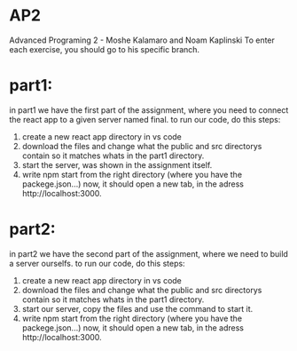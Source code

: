 # AP2
Advanced Programing 2 - Moshe Kalamaro and Noam Kaplinski
To enter each exercise, you should go to his specific branch.

# part1:
in part1 we have the first part of the assignment, where you need to connect the react app to a given server named final.
to run our code, do this steps:
1. create a new react app directory in vs code
2. download the files and change what the public and src directorys contain so it matches whats in the part1 directory.
3. start the server, was shown in the assignment itself. 
4. write npm start from the right directory (where you have the packege.json...)
now, it should open a new tab, in the adress http://localhost:3000.

# part2:
in part2 we have the second part of the assignment, where we need to build a server ourselfs.
to run our code, do this steps:
1. create a new react app directory in vs code
2. download the files and change what the public and src directorys contain so it matches whats in the part1 directory.
3. start our server, copy the files and use the command to start it.
4. write npm start from the right directory (where you have the packege.json...)
now, it should open a new tab, in the adress http://localhost:3000.

